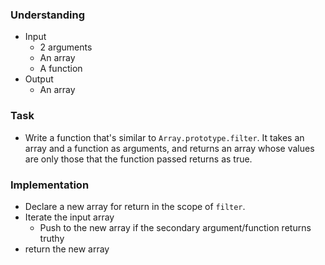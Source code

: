 ### Understanding
- Input
  + 2 arguments
  + An array
  + A function
- Output
  + An array

### Task
- Write a function that's similar to `Array.prototype.filter`. It takes an array and a function as arguments, and returns an array whose values are only those that the function passed returns as true.

### Implementation
- Declare a new array for return in the scope of `filter`.
- Iterate the input array
  + Push to the new array if the secondary argument/function returns truthy
- return the new array